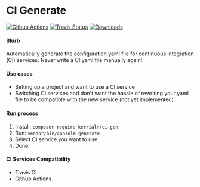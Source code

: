 
# CI Generate

[![Github Actions](https://github.com/Kerrialn/ci-gen/workflows/Github%20Actions/badge.svg)](https://github.com/Kerrialn/ci-gen/actions)
[![Travis Status](https://img.shields.io/travis/kerrialn/ci-gen/master.svg?style=flat-square)](https://travis-ci.org/kerrialn/ci-gen)
[![Downloads](https://img.shields.io/packagist/dt/kerrialn/ci-gen.svg?style=flat-square)](https://packagist.org/packages/kerrialn/ci-gen)


#### Blurb 
Automatically generate the configuration yaml file for continuous integration (CI) services. Never write a CI yaml file manually again!

#### Use cases
- Setting up a project and want  to use a CI service
- Switching CI services and don't want the hassle of rewriting your yaml file to be compatible with the new service (not yet implemented) 

#### Run process
1. Install: `composer require kerrialn/ci-gen`
1. Run: `vendor/bin/console generate`
2. Select CI service you want to use 
3. Done

#### CI Services Compatibility
- Travis CI
- Github Actions